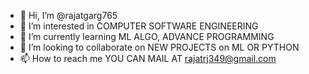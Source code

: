 - 👋 Hi, I’m @rajatgarg765
- 👀 I’m interested in COMPUTER SOFTWARE ENGINEERING
- 🌱 I’m currently learning ML ALGO, ADVANCE PROGRAMMING
- 💞️ I’m looking to collaborate on NEW PROJECTS on ML OR PYTHON
- 📫 How to reach me YOU CAN MAIL AT rajatrj349@gmail.com

<!---
rajatgarg765/rajatgarg765 is a ✨ special ✨ repository because its `README.md` (this file) appears on your GitHub profile.
You can click the Preview link to take a look at your changes.
--->
